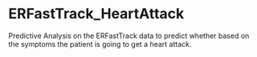 # ERFastTrack_HeartAttack

Predictive Analysis on the ERFastTrack data to predict whether based on the symptoms the patient is going to get a heart attack.
